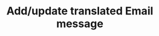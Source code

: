 ---
title: Add/update translated Email message
excerpt: >-
  The method is used for updating or adding language versions for the basic
  Email message.
api:
  file: yespo.json
  operationId: updateMessage_1
hidden: false
---